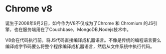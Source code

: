 # Chrome v8

诞生于2008年9月2日，如今作为V8不仅成为了Chrome 和 Chromium 的JS引擎，也在服务端用在了Couchbase，MongoDB,Nodejs技术中。

V8会在代码执行前，将JS代码直接编译成机器语言。不像是传统的编程语言要么编译成字节码要么将整个程序编译成机器语言，然后从文件系统中执行代码。

